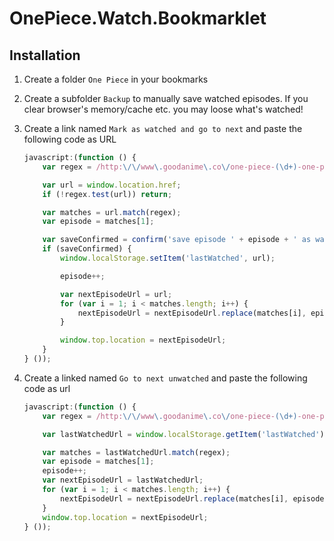 # OnePiece.Watch.Bookmarklet

## Installation

1. Create a folder `One Piece` in your bookmarks
2. Create a subfolder `Backup` to manually save watched episodes. If you clear browser's memory/cache etc. you may loose what's watched!
3. Create a link named `Mark as watched and go to next` and paste the following code as URL

    ```javascript
    javascript:(function () {
        var regex = /http:\/\/www\.goodanime\.co\/one-piece-(\d+)-one-piece-(\d+)/;

        var url = window.location.href;
        if (!regex.test(url)) return;

        var matches = url.match(regex);
        var episode = matches[1];

        var saveConfirmed = confirm('save episode ' + episode + ' as watched and go to next?');
        if (saveConfirmed) {
            window.localStorage.setItem('lastWatched', url);

            episode++;

            var nextEpisodeUrl = url;        
            for (var i = 1; i < matches.length; i++) {
                nextEpisodeUrl = nextEpisodeUrl.replace(matches[i], episode);
            }

            window.top.location = nextEpisodeUrl;
        }
    } ());
    ```
    
4. Create a linked named `Go to next unwatched` and paste the following code as url

    ```javascript
    javascript:(function () {
        var regex = /http:\/\/www\.goodanime\.co\/one-piece-(\d+)-one-piece-(\d+)/;

        var lastWatchedUrl = window.localStorage.getItem('lastWatched');

        var matches = lastWatchedUrl.match(regex);
        var episode = matches[1];
        episode++;
        var nextEpisodeUrl = lastWatchedUrl;
        for (var i = 1; i < matches.length; i++) {
            nextEpisodeUrl = nextEpisodeUrl.replace(matches[i], episode);
        }
        window.top.location = nextEpisodeUrl;
    } ());
    ```
